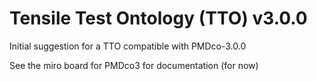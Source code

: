 # Tensile Test Ontology (TTO) v3.0.0
Initial suggestion for a TTO compatible with PMDco-3.0.0

See the miro board for PMDco3 for documentation (for now)